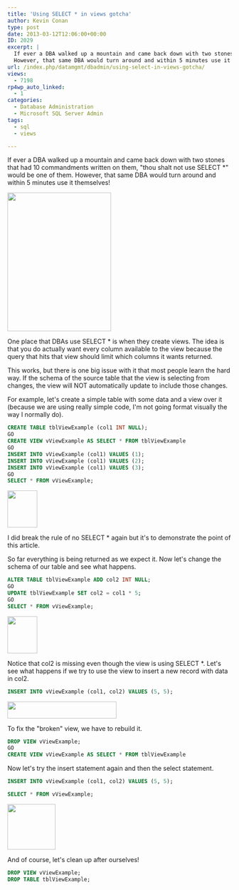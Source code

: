 ```yaml
---
title: 'Using SELECT * in views gotcha'
author: Kevin Conan
type: post
date: 2013-03-12T12:06:00+00:00
ID: 2029
excerpt: |
  If ever a DBA walked up a mountain and came back down with two stones that had 10 commandments written on them, "thou shalt not use SELECT *" would be one of them.  
  However, that same DBA would turn around and within 5 minutes use it themselves!
url: /index.php/datamgmt/dbadmin/using-select-in-views-gotcha/
views:
  - 7198
rp4wp_auto_linked:
  - 1
categories:
  - Database Administration
  - Microsoft SQL Server Admin
tags:
  - sql
  - views

---
```

If ever a DBA walked up a mountain and came back down with two stones that had 10 commandments written on them, "thou shalt not use SELECT *" would be one of them. However, that same DBA would turn around and within 5 minutes use it themselves!

<div class="image_block">
  <a href="https://lessthandot.z19.web.core.windows.net/wp-content/uploads/users/kconan/moses.JPG?mtime=1363096883"><img alt="" src="https://lessthandot.z19.web.core.windows.net/wp-content/uploads/users/kconan/moses.JPG?mtime=1363096883" width="233" height="311" /></a>
</div>

One place that DBAs use SELECT * is when they create views. The idea is that you do actually want every column available to the view because the query that hits that view should limit which columns it wants returned.

This works, but there is one big issue with it that most people learn the hard way. If the schema of the source table that the view is selecting from changes, the view will NOT automatically update to include those changes.

For example, let's create a simple table with some data and a view over it (because we are using really simple code, I'm not going format visually the way I normally do).

```sql
CREATE TABLE tblViewExample (col1 INT NULL);
GO
CREATE VIEW vViewExample AS SELECT * FROM tblViewExample
GO
INSERT INTO vViewExample (col1) VALUES (1);
INSERT INTO vViewExample (col1) VALUES (2);
INSERT INTO vViewExample (col1) VALUES (3);
GO
SELECT * FROM vViewExample;
```
<div class="image_block">
  <a href="https://lessthandot.z19.web.core.windows.net/wp-content/uploads/users/kconan/view1.JPG?mtime=1363096883"><img alt="" src="https://lessthandot.z19.web.core.windows.net/wp-content/uploads/users/kconan/view1.JPG?mtime=1363096883" width="67" height="83" /></a>
</div>

I did break the rule of no SELECT * again but it's to demonstrate the point of this article.
  
So far everything is being returned as we expect it. Now let's change the schema of our table and see what happens.

```sql
ALTER TABLE tblViewExample ADD col2 INT NULL;
GO
UPDATE tblViewExample SET col2 = col1 * 5;
GO
SELECT * FROM vViewExample;
```
<div class="image_block">
  <a href="https://lessthandot.z19.web.core.windows.net/wp-content/uploads/users/kconan/view1.JPG?mtime=1363096883"><img alt="" src="https://lessthandot.z19.web.core.windows.net/wp-content/uploads/users/kconan/view1.JPG?mtime=1363096883" width="67" height="83" /></a>
</div>

Notice that col2 is missing even though the view is using SELECT *. Let's see what happens if we try to use the view to insert a new record with data in col2.

```sql
INSERT INTO vViewExample (col1, col2) VALUES (5, 5);
```
<div class="image_block">
  <a href="https://lessthandot.z19.web.core.windows.net/wp-content/uploads/users/kconan/view2.JPG?mtime=1363096883"><img alt="" src="https://lessthandot.z19.web.core.windows.net/wp-content/uploads/users/kconan/view2.JPG?mtime=1363096883" width="245" height="38" /></a>
</div>

To fix the "broken" view, we have to rebuild it.

```sql
DROP VIEW vViewExample;
GO
CREATE VIEW vViewExample AS SELECT * FROM tblViewExample
```

Now let's try the insert statement again and then the select statement.

```sql
INSERT INTO vViewExample (col1, col2) VALUES (5, 5);

SELECT * FROM vViewExample;
```
<div class="image_block">
  <a href="https://lessthandot.z19.web.core.windows.net/wp-content/uploads/users/kconan/view3.JPG?mtime=1363096883"><img alt="" src="https://lessthandot.z19.web.core.windows.net/wp-content/uploads/users/kconan/view3.JPG?mtime=1363096883" width="108" height="102" /></a>
</div>

And of course, let's clean up after ourselves!

```sql
DROP VIEW vViewExample;
DROP TABLE tblViewExample;
```
